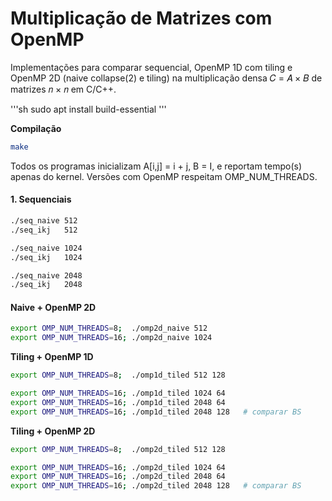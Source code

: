# Multiplicação de Matrizes com OpenMP
Implementações para comparar sequencial, OpenMP 1D com tiling e OpenMP 2D (naive collapse(2) e tiling) na multiplicação densa 𝐶 = 𝐴 × 𝐵 de matrizes 𝑛 × 𝑛 em C/C++.

'''sh
sudo apt install build-essential
'''

**Compilação**  

```sh
make
```

Todos os programas inicializam A[i,j] = i + j, B = I, e reportam tempo(s) apenas do kernel.
Versões com OpenMP respeitam OMP_NUM_THREADS.

#### 1. Sequenciais

```sh
./seq_naive 512
./seq_ikj   512

./seq_naive 1024
./seq_ikj   1024

./seq_naive 2048
./seq_ikj   2048
```
#### Naive + OpenMP 2D
```sh
export OMP_NUM_THREADS=8;  ./omp2d_naive 512
export OMP_NUM_THREADS=16; ./omp2d_naive 1024
```

**Tiling + OpenMP 1D**
```sh
export OMP_NUM_THREADS=8;  ./omp1d_tiled 512 128

export OMP_NUM_THREADS=16; ./omp1d_tiled 1024 64
export OMP_NUM_THREADS=16; ./omp1d_tiled 2048 64
export OMP_NUM_THREADS=16; ./omp1d_tiled 2048 128   # comparar BS
```

**Tiling + OpenMP 2D**
```sh
export OMP_NUM_THREADS=8;  ./omp2d_tiled 512 128

export OMP_NUM_THREADS=16; ./omp2d_tiled 1024 64
export OMP_NUM_THREADS=16; ./omp2d_tiled 2048 64
export OMP_NUM_THREADS=16; ./omp2d_tiled 2048 128   # comparar BS
```
